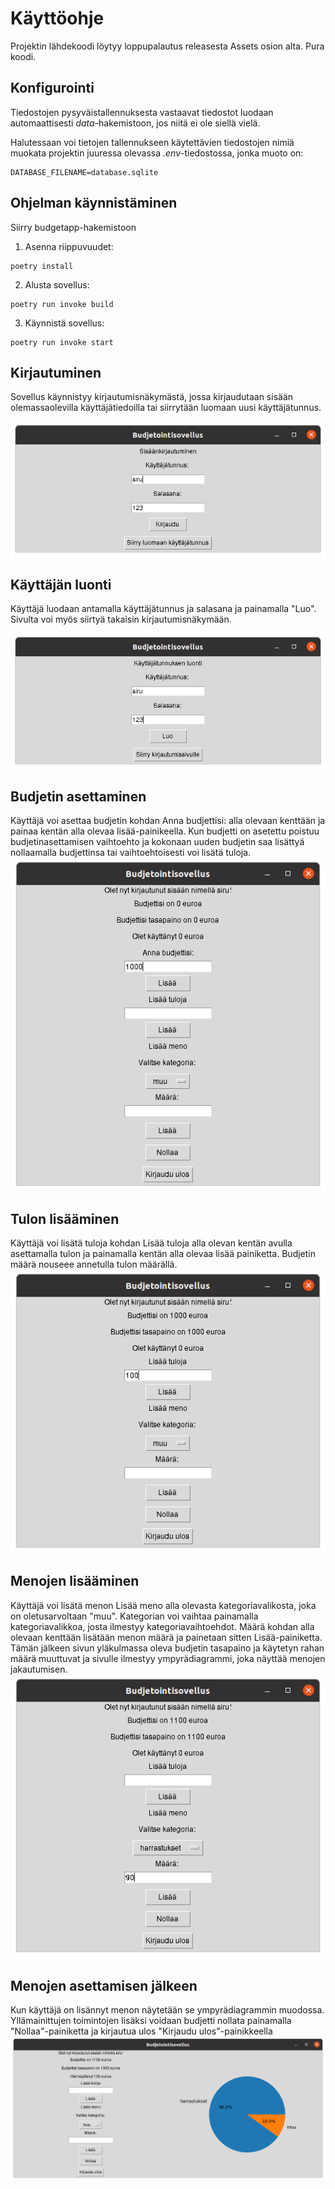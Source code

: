 # Käyttöohje
Projektin lähdekoodi löytyy loppupalautus releasesta Assets osion alta. Pura koodi.

## Konfigurointi
Tiedostojen pysyväistallennuksesta vastaavat tiedostot luodaan automaattisesti <em>data</em>-hakemistoon, jos niitä ei ole siellä vielä.

Halutessaan voi tietojen tallennukseen käytettävien tiedostojen nimiä muokata projektin juuressa olevassa <em>.env</em>-tiedostossa, jonka muoto on:
```
DATABASE_FILENAME=database.sqlite
```

## Ohjelman käynnistäminen

Siirry budgetapp-hakemistoon
1. Asenna riippuvuudet:

```
poetry install
```
2. Alusta sovellus:
```
poetry run invoke build
```
3. Käynnistä sovellus:
```
poetry run invoke start
```

## Kirjautuminen
Sovellus käynnistyy kirjautumisnäkymästä, jossa kirjaudutaan sisään olemassaolevilla käyttäjätiedoilla tai siirrytään luomaan uusi käyttäjätunnus.

![kirjautuminen](https://github.com/eerolasi/ot-harjoitustyo/blob/master/budgetapp/dokumentaatio/photos/kirjautuminen.png)

## Käyttäjän luonti
Käyttäjä luodaan antamalla käyttäjätunnus ja salasana ja painamalla "Luo". Sivulta voi myös siirtyä takaisin kirjautumisnäkymään.

![rekisterointi](https://github.com/eerolasi/ot-harjoitustyo/blob/master/budgetapp/dokumentaatio/photos/rekisterointi.png)

## Budjetin asettaminen
Käyttäjä voi asettaa budjetin kohdan Anna budjettisi: alla olevaan kenttään ja painaa kentän alla olevaa lisää-painikeella. Kun budjetti on asetettu poistuu budjetinasettamisen vaihtoehto ja kokonaan uuden budjetin saa lisättyä nollaamalla budjettinsa tai vaihtoehtoisesti voi lisätä tuloja.
![budjetti](https://github.com/eerolasi/ot-harjoitustyo/blob/master/budgetapp/dokumentaatio/photos/budjetinasetus.png)

## Tulon lisääminen
Käyttäjä voi lisätä tuloja kohdan Lisää tuloja alla olevan kentän avulla asettamalla tulon ja painamalla kentän alla olevaa lisää painiketta. Budjetin määrä nouseee annetulla tulon määrällä.
![tulot](https://github.com/eerolasi/ot-harjoitustyo/blob/master/budgetapp/dokumentaatio/photos/tulonlisays.png)

## Menojen lisääminen
Käyttäjä voi lisätä menon Lisää meno alla olevasta kategoriavalikosta, joka on oletusarvoltaan "muu".  Kategorian voi vaihtaa painamalla kategoriavalikkoa, josta ilmestyy kategoriavaihtoehdot. Määrä kohdan alla olevaan kenttään lisätään menon määrä ja painetaan sitten Lisää-painiketta. Tämän jälkeen sivun yläkulmassa oleva budjetin tasapaino ja käytetyn rahan määrä muuttuvat ja sivulle ilmestyy ympyrädiagrammi, joka näyttää menojen jakautumisen.
![menonlisays](https://github.com/eerolasi/ot-harjoitustyo/blob/master/budgetapp/dokumentaatio/photos/menonlisays.png)

## Menojen asettamisen jälkeen
Kun käyttäjä on lisännyt menon näytetään se ympyrädiagrammin muodossa. Yllämainittujen toimintojen lisäksi voidaan budjetti nollata painamalla "Nollaa"-painiketta ja kirjautua ulos "Kirjaudu ulos"-painikkeella
![ympyradiagrammi](https://github.com/eerolasi/ot-harjoitustyo/blob/master/budgetapp/dokumentaatio/photos/ympyradiagrammi.png)



